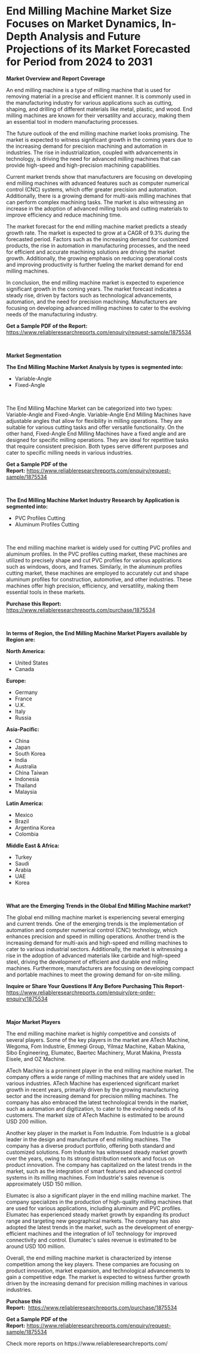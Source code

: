 <p><h1>End Milling Machine Market Size Focuses on Market Dynamics, In-Depth Analysis and Future Projections of its Market Forecasted for Period from 2024 to 2031</h1></p><p><strong>Market Overview and Report Coverage</strong></p>
<p><p>An end milling machine is a type of milling machine that is used for removing material in a precise and efficient manner. It is commonly used in the manufacturing industry for various applications such as cutting, shaping, and drilling of different materials like metal, plastic, and wood. End milling machines are known for their versatility and accuracy, making them an essential tool in modern manufacturing processes.</p><p>The future outlook of the end milling machine market looks promising. The market is expected to witness significant growth in the coming years due to the increasing demand for precision machining and automation in industries. The rise in industrialization, coupled with advancements in technology, is driving the need for advanced milling machines that can provide high-speed and high-precision machining capabilities.</p><p>Current market trends show that manufacturers are focusing on developing end milling machines with advanced features such as computer numerical control (CNC) systems, which offer greater precision and automation. Additionally, there is a growing demand for multi-axis milling machines that can perform complex machining tasks. The market is also witnessing an increase in the adoption of advanced milling tools and cutting materials to improve efficiency and reduce machining time.</p><p>The market forecast for the end milling machine market predicts a steady growth rate. The market is expected to grow at a CAGR of 9.3% during the forecasted period. Factors such as the increasing demand for customized products, the rise in automation in manufacturing processes, and the need for efficient and accurate machining solutions are driving the market growth. Additionally, the growing emphasis on reducing operational costs and improving productivity is further fueling the market demand for end milling machines.</p><p>In conclusion, the end milling machine market is expected to experience significant growth in the coming years. The market forecast indicates a steady rise, driven by factors such as technological advancements, automation, and the need for precision machining. Manufacturers are focusing on developing advanced milling machines to cater to the evolving needs of the manufacturing industry.</p></p>
<p><strong>Get a Sample PDF of the Report:</strong> <a href="https://www.reliableresearchreports.com/enquiry/request-sample/1875534">https://www.reliableresearchreports.com/enquiry/request-sample/1875534</a></p>
<p>&nbsp;</p>
<p><strong>Market Segmentation</strong></p>
<p><strong>The End Milling Machine Market Analysis by types is segmented into:</strong></p>
<p><ul><li>Variable-Angle</li><li>Fixed-Angle</li></ul></p>
<p>&nbsp;</p>
<p><p>The End Milling Machine Market can be categorized into two types: Variable-Angle and Fixed-Angle. Variable-Angle End Milling Machines have adjustable angles that allow for flexibility in milling operations. They are suitable for various cutting tasks and offer versatile functionality. On the other hand, Fixed-Angle End Milling Machines have a fixed angle and are designed for specific milling operations. They are ideal for repetitive tasks that require consistent precision. Both types serve different purposes and cater to specific milling needs in various industries.</p></p>
<p><strong>Get a Sample PDF of the Report:</strong>&nbsp;<a href="https://www.reliableresearchreports.com/enquiry/request-sample/1875534">https://www.reliableresearchreports.com/enquiry/request-sample/1875534</a></p>
<p>&nbsp;</p>
<p><strong>The End Milling Machine Market Industry Research by Application is segmented into:</strong></p>
<p><ul><li>PVC Profiles Cutting</li><li>Aluminum Profiles Cutting</li></ul></p>
<p>&nbsp;</p>
<p><p>The end milling machine market is widely used for cutting PVC profiles and aluminum profiles. In the PVC profiles cutting market, these machines are utilized to precisely shape and cut PVC profiles for various applications such as windows, doors, and frames. Similarly, in the aluminum profiles cutting market, these machines are employed to accurately cut and shape aluminum profiles for construction, automotive, and other industries. These machines offer high precision, efficiency, and versatility, making them essential tools in these markets.</p></p>
<p><strong>Purchase this Report:</strong>&nbsp; <a href="https://www.reliableresearchreports.com/purchase/1875534">https://www.reliableresearchreports.com/purchase/1875534</a></p>
<p>&nbsp;</p>
<p><strong>In terms of Region, the End Milling Machine Market Players available by Region are:</strong></p>
<p>
    <p> <strong> North America: </strong>
        <ul>
            <li>United States</li>
            <li>Canada</li>
        </ul>
        </p> 
    <p> <strong> Europe: </strong>
        <ul>
            <li>Germany</li>
            <li>France</li>
            <li>U.K.</li>
            <li>Italy</li>
            <li>Russia</li>
        </ul>
        </p> 
    <p> <strong> Asia-Pacific: </strong>
        <ul>
            <li>China</li>
            <li>Japan</li>
            <li>South Korea</li>
            <li>India</li>
            <li>Australia</li>
            <li>China Taiwan</li>
            <li>Indonesia</li>
            <li>Thailand</li>
            <li>Malaysia</li>
        </ul>
        </p> 
    <p> <strong> Latin America: </strong>
        <ul>
            <li>Mexico</li>
            <li>Brazil</li>
            <li>Argentina Korea</li>
            <li>Colombia</li>
        </ul>
        </p> 
    <p> <strong> Middle East & Africa: </strong>
        <ul>
            <li>Turkey</li>
            <li>Saudi</li>
            <li>Arabia</li>
            <li>UAE</li>
            <li>Korea</li>
        </ul>
    </p>
    </p>
<p>&nbsp;</p>
<p><strong>What are the Emerging Trends in the Global End Milling Machine market?</strong></p>
<p><p>The global end milling machine market is experiencing several emerging and current trends. One of the emerging trends is the implementation of automation and computer numerical control (CNC) technology, which enhances precision and speed in milling operations. Another trend is the increasing demand for multi-axis and high-speed end milling machines to cater to various industrial sectors. Additionally, the market is witnessing a rise in the adoption of advanced materials like carbide and high-speed steel, driving the development of efficient and durable end milling machines. Furthermore, manufacturers are focusing on developing compact and portable machines to meet the growing demand for on-site milling.</p></p>
<p><strong>Inquire or Share Your Questions If Any Before Purchasing This Report</strong>- <a href="https://www.reliableresearchreports.com/enquiry/pre-order-enquiry/1875534">https://www.reliableresearchreports.com/enquiry/pre-order-enquiry/1875534</a></p>
<p>&nbsp;</p>
<p><strong>Major Market Players</strong></p>
<p><p>The end milling machine market is highly competitive and consists of several players. Some of the key players in the market are ATech Machine, Wegoma, Fom Industrie, Emmegi Group, Yilmaz Machine, Kaban Makina, Sibo Engineering, Elumatec, Baertec Machinery, Murat Makina, Pressta Eisele, and OZ Machine.</p><p>ATech Machine is a prominent player in the end milling machine market. The company offers a wide range of milling machines that are widely used in various industries. ATech Machine has experienced significant market growth in recent years, primarily driven by the growing manufacturing sector and the increasing demand for precision milling machines. The company has also embraced the latest technological trends in the market, such as automation and digitization, to cater to the evolving needs of its customers. The market size of ATech Machine is estimated to be around USD 200 million.</p><p>Another key player in the market is Fom Industrie. Fom Industrie is a global leader in the design and manufacture of end milling machines. The company has a diverse product portfolio, offering both standard and customized solutions. Fom Industrie has witnessed steady market growth over the years, owing to its strong distribution network and focus on product innovation. The company has capitalized on the latest trends in the market, such as the integration of smart features and advanced control systems in its milling machines. Fom Industrie's sales revenue is approximately USD 150 million.</p><p>Elumatec is also a significant player in the end milling machine market. The company specializes in the production of high-quality milling machines that are used for various applications, including aluminum and PVC profiles. Elumatec has experienced steady market growth by expanding its product range and targeting new geographical markets. The company has also adopted the latest trends in the market, such as the development of energy-efficient machines and the integration of IoT technology for improved connectivity and control. Elumatec's sales revenue is estimated to be around USD 100 million.</p><p>Overall, the end milling machine market is characterized by intense competition among the key players. These companies are focusing on product innovation, market expansion, and technological advancements to gain a competitive edge. The market is expected to witness further growth driven by the increasing demand for precision milling machines in various industries.</p></p>
<p><strong>Purchase this Report:</strong>&nbsp;&nbsp;<a href="https://www.reliableresearchreports.com/purchase/1875534">https://www.reliableresearchreports.com/purchase/1875534</a></p>
<p></p>
<p><strong>Get a Sample PDF of the Report:</strong>&nbsp;<a href="https://www.reliableresearchreports.com/enquiry/request-sample/1875534">https://www.reliableresearchreports.com/enquiry/request-sample/1875534</a></p>
<p>Check more reports on https://www.reliableresearchreports.com/</p>